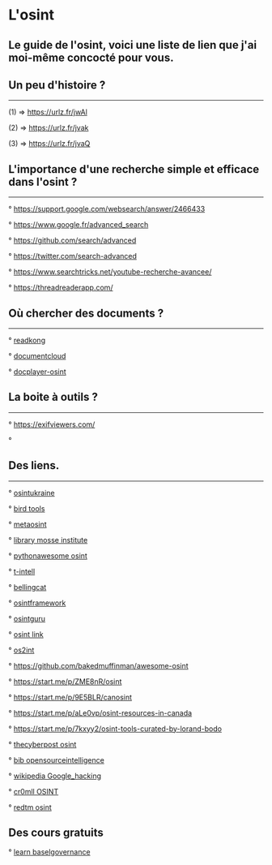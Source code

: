 # L'osint

## Le guide de l'osint, voici une liste de lien que j'ai moi-même concocté pour vous.

## Un peu d'histoire ?
----------------------

(1) => https://urlz.fr/jwAl

(2) => https://urlz.fr/jvak

(3) => https://urlz.fr/jvaQ

## L'importance d'une recherche simple et efficace dans l'osint ?
-----------------------------------------------------------------

° https://support.google.com/websearch/answer/2466433

° https://www.google.fr/advanced_search

° https://github.com/search/advanced

° https://twitter.com/search-advanced

° https://www.searchtricks.net/youtube-recherche-avancee/

° https://threadreaderapp.com/


## Où chercher des documents ?
------------------------------

° [readkong](https://www.readkong.com/search/1)

° [documentcloud](https://www.documentcloud.org/app?q=)

° [docplayer-osint](https://docplayer.net/search/?q=osint)

## La boite à outils ?
----------------------

° https://exifviewers.com/

° 




## Des liens.
------------

° [osintukraine](https://osintukraine.com/)

° [bird tools](https://bird.tools/tools/)

° [metaosint](https://metaosint.github.io/)

° [library mosse institute](https://library.mosse-institute.com/cyber-domains/osint.html)

° [pythonawesome osint](https://pythonawesome.com/osint-cybersecurity-tools-for-python/#-meta-search)

° [t-intell](https://t-intell.com/)

° [bellingcat](https://www.bellingcat.com/)

° [osintframework](https://osintframework.com/)

° [osintguru](https://www.osintguru.com/)

° [osint link](https://osint.link/)

° [os2int](https://os2int.com/toolbox/)

° https://github.com/bakedmuffinman/awesome-osint

° https://start.me/p/ZME8nR/osint

° https://start.me/p/9E5BLR/canosint

° https://start.me/p/aLe0vp/osint-resources-in-canada

° https://start.me/p/7kxyy2/osint-tools-curated-by-lorand-bodo

° [thecyberpost osint](https://thecyberpost.com/open-source-intelligence-osint-tools/)

° [bib opensourceintelligence](https://bib.opensourceintelligence.biz/)

° [wikipedia Google_hacking](https://fr.wikipedia.org/wiki/Google_hacking)

° [cr0mll OSINT](https://cr0mll.github.io/cyberclopaedia/Reconnaissance/OSINT/index.html)

° [redtm osint](https://redtm.com/reconnaissance/open-source-intelligence-osint/)

Des cours gratuits
-----------------

° [learn baselgovernance](https://learn.baselgovernance.org/)

